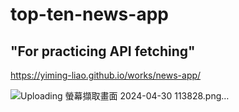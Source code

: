# top-ten-news-app
## "For practicing API fetching"

https://yiming-liao.github.io/works/news-app/

![Uploading 螢幕擷取畫面 2024-04-30 113828.png…]()
